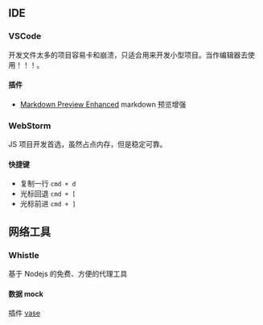 ## IDE

### VSCode

开发文件太多的项目容易卡和崩溃，只适合用来开发小型项目。当作编辑器去使用！！！。

#### 插件

- [Markdown Preview Enhanced](https://shd101wyy.github.io/markdown-preview-enhanced/#/zh-cn/) markdown 预览增强

### WebStorm

JS 项目开发首选，虽然占点内存，但是稳定可靠。

#### 快捷键

- 复制一行 `cmd + d`
- 光标回退 `cmd + [`
- 光标前进 `cmd + ]`

## 网络工具

### Whistle

基于 Nodejs 的免费、方便的代理工具

#### 数据 mock

插件 [vase](https://github.com/whistle-plugins/whistle.vase#jsondata)

